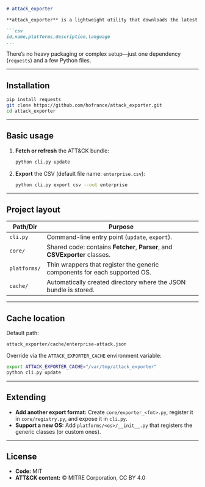 ````markdown
# attack_exporter

**attack_exporter** is a lightweight utility that downloads the latest [MITRE ATT&CK® Enterprise](https://attack.mitre.org/) dataset, removes any revoked or deprecated items, and exports a concise CSV:

```csv
id,name,platforms,description,language
...
````

There’s no heavy packaging or complex setup—just one dependency (`requests`) and a few Python files.

---

## Installation

```bash
pip install requests
git clone https://github.com/hofrance/attack_exporter.git
cd attack_exporter
```

---

## Basic usage

1. **Fetch or refresh** the ATT\&CK bundle:

   ```bash
   python cli.py update
   ```

2. **Export** the CSV (default file name: `enterprise.csv`):

   ```bash
   python cli.py export csv --out enterprise
   ```

---

## Project layout

| Path/Dir     | Purpose                                                                     |
| ------------ | --------------------------------------------------------------------------- |
| `cli.py`     | Command-line entry point (`update`, `export`).                              |
| `core/`      | Shared code: contains **Fetcher**, **Parser**, and **CSVExporter** classes. |
| `platforms/` | Thin wrappers that register the generic components for each supported OS.   |
| `cache/`     | Automatically created directory where the JSON bundle is stored.            |

---

## Cache location

Default path:

```
attack_exporter/cache/enterprise-attack.json
```

Override via the `ATTACK_EXPORTER_CACHE` environment variable:

```bash
export ATTACK_EXPORTER_CACHE="/var/tmp/attack_exporter"
python cli.py update
```

---

## Extending

* **Add another export format:**
  Create `core/exporter_<fmt>.py`, register it in `core/registry.py`, and expose it in `cli.py`.
* **Support a new OS:**
  Add `platforms/<os>/__init__.py` that registers the generic classes (or custom ones).

---

## License

* **Code:** MIT
* **ATT\&CK content:** © MITRE Corporation, CC BY 4.0

```
```
